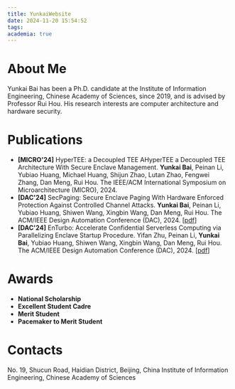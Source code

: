 ```yaml
---
title: YunkaiWebsite
date: 2024-11-20 15:54:52
tags:
academia: true
---
```


# About Me

Yunkai Bai has been a Ph.D. candidate at the Institute of Information Engineering, Chinese Academy of Sciences, since 2019, and is advised by Professor Rui Hou. His research interests are computer architecture and hardware security.

# Publications

- **[MICRO'24]** HyperTEE: a Decoupled TEE AHyperTEE a Decoupled TEE Architecture With Secure Enclave Management. **Yunkai Bai**, Peinan Li, Yubiao Huang, Michael Huang, Shijun Zhao, Lutan Zhao, Fengwei Zhang, Dan Meng, Rui Hou. The IEEE/ACM International Symposium on Microarchitecture (MICRO), 2024.
- **[DAC'24]** SecPaging: Secure Enclave Paging With Hardware Enforced Protection Against Controlled Channel Attacks. **Yunkai Bai**, Peinan Li, Yubiao Huang, Shiwen Wang, Xingbin Wang, Dan Meng, Rui Hou.  The ACM/IEEE Design Automation Conference (DAC), 2024. [[pdf](https://dl.acm.org/doi/pdf/10.1145/3649329.3658241)\]
- **[DAC'24]**  EnTurbo: Accelerate Confidential Serverless Computing via Parallelizing Enclave Startup Procedure. Yifan Zhu, Peinan Li, **Yunkai Bai**, Yubiao Huang, Shiwen Wang, Xingbin Wang, Dan Meng, Rui Hou. The ACM/IEEE Design Automation Conference (DAC), 2024. [[pdf](https://dl.acm.org/doi/pdf/10.1145/3649329.3658492)\]

# Awards

- **National Scholarship**
- **Excellent Student Cadre**
- **Merit Student**
- **Pacemaker to Merit Student**

# Contacts

No. 19, Shucun Road, Haidian District, Beijing, China
Institute of Information Engineering, Chinese Academy of Sciences


